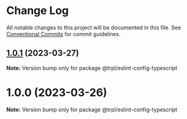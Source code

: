 # Change Log

All notable changes to this project will be documented in this file.
See [Conventional Commits](https://conventionalcommits.org) for commit guidelines.

## [1.0.1](https://github.com/tripplicate/eslint-config/compare/@trpl/eslint-config-typescript@1.0.0...@trpl/eslint-config-typescript@1.0.1) (2023-03-27)

**Note:** Version bump only for package @trpl/eslint-config-typescript





# 1.0.0 (2023-03-26)

**Note:** Version bump only for package @trpl/eslint-config-typescript
